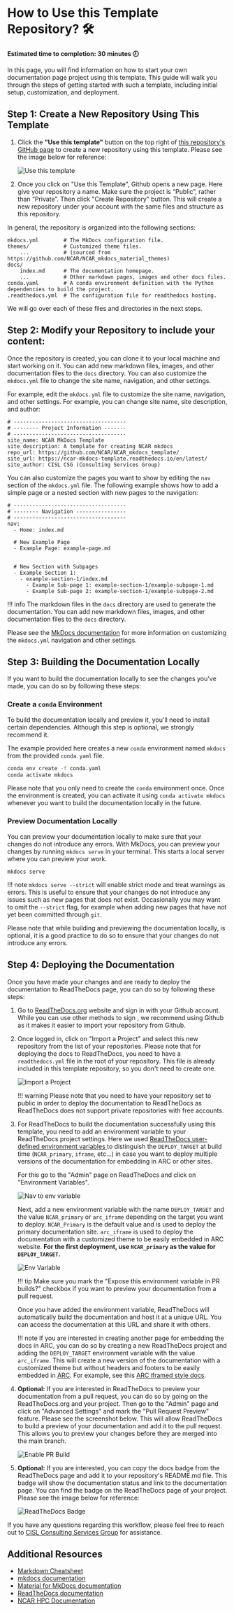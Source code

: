 # How to Use this Template Repository? 🛠️

**Estimated time to completion: 30 minutes 🕗**

In this page, you will find information on how to start your own documentation page project using this template. This guide will walk you through the steps of getting started with such a template, including initial setup, customization, and deployment.

## Step 1: Create a New Repository Using This Template

1. Click the **"Use this template"** button on the top right of [this repository's GitHub page](https://github.com/NCAR/NCAR_mkdocs_template) to create a new repository using this template. Please see the image below for reference:


	![Use this template](./assets/use-this-template.png)


2. Once you click on "Use this Template", Github opens a new page. Here give your repository a name. Make sure the project is “Public”, rather than “Private”. Then click "Create Repository" button. This will create a new repository under your account with the same files and structure as this repository.

In general, the repository is organized into the following sections:

```
mkdocs.yml        # The MkDocs configuration file.
themes/           # Customized theme files.
    ...           # (sourced from https://github.com/NCAR/NCAR_mkdocs_material_themes)
docs/
    index.md      # The documentation homepage.
    ...           # Other markdown pages, images and other docs files.
conda.yaml        # A conda environment definition with the Python dependencies to build the project.
.readthedocs.yml  # The configuration file for readthedocs hosting.
```

We will go over each of these files and directories in the next steps.

## Step 2: Modify your Repository to include your content:

Once the repository is created, you can clone it to your local machine and start working on it. You can add new markdown files, images, and other documentation files to the `docs` directory. You can also customize the `mkdocs.yml` file to change the site name, navigation, and other settings.

For example, edit the `mkdocs.yml` file to customize the site name, navigation, and other settings. For example, you can change site name, site description, and author:

```
# ------------------------------------
# -------- Project Information -------
# ------------------------------------
site_name: NCAR MkDocs Template
site_description: A template for creating NCAR mkdocs
repo_url: https://github.com/NCAR/NCAR_mkdocs_template/
site_url: https://ncar-mkdocs-template.readthedocs.io/en/latest/
site_author: CISL CSG (Consulting Services Group)
```

You can also customize the pages you want to show by editing the `nav` section of the `mkdocs.yml` file. The following example shows how to add a simple page or a nested section with new pages to the navigation:

```
# ------------------------------------
# -------- Navigation ----------------
# ------------------------------------
nav:
  - Home: index.md

  # New Example Page
  - Example Page: example-page.md


  # New Section with Subpages
  - Example Section 1:
    - example-section-1/index.md
	  - Example Sub-page 1: example-section-1/example-subpage-1.md
	  - Example Sub-page 2: example-section-1/example-subpage-2.md

```
!!! info
    The markdown files in the `docs` directory are used to generate the documentation. You can add new markdown files, images, and other documentation files to the `docs` directory.

Please see the [MkDocs documentation](https://www.mkdocs.org/user-guide/configuration/) for more information on customizing the `mkdocs.yml` navigation and other settings.

## Step 3: Building the Documentation Locally

If you want to build the documentation locally to see the changes you've made, you can do so by following these steps:

### Create a `conda` Environment
To build the documentation locally and preview it, you'll need to install certain dependencies. Although this step is optional, we strongly recommend it.

The example provided here creates a new  `conda` environment named `mkdocs` from the provided `conda.yaml` file.

  ```bash
  conda env create -f conda.yaml
  conda activate mkdocs
  ```

Please note that you only need to create the `conda` environment once. Once the environment is created, you can activate it using `conda activate mkdocs` whenever you want to build the documentation locally in the future.

### Preview Documentation Locally
You can preview your documentation locally to make sure that your changes do not introduce any errors. With MkDocs, you can preview your changes by running `mkdocs serve` in your terminal. This starts a local server where you can preview your work.

  ```
  mkdocs serve
  ```

!!! note
      `mkdocs serve --strict` will enable strict mode and treat warnings as errors. This is useful to ensure that your changes do not introduce any issues such as new pages that does not exist.  Occasionally you may want to omit the `--strict` flag, for example when adding new pages that have not yet been committed through `git`.


Please note that while building and previewing the documentation locally, is optional, it is a good practice to do so to ensure that your changes do not introduce any errors.

## Step 4: Deploying the Documentation

Once you have made your changes and are ready to deploy the documentation to ReadTheDocs page, you can do so by following these steps: 


1. Go to [ReadTheDocs.org](https://readthedocs.org/) website and sign in with your Github account. While you can use other methods to sign , we recommend using Github as it makes it easier to import your repository from Github.

2. Once logged in, click on "Import a Project" and select this new repository from the list of your repositories. Please note that for deploying the docs to ReadTheDocs, you need to have a `readthedocs.yml` file in the root of your repository. This file is already included in this template repository, so you don't need to create one.

    ![Import a Project](./assets/import_project.png)

    !!! warning
		  Please note that you need to have your repository set to public in order to deploy the documentation to ReadTheDocs as ReadTheDocs does not support private repositories with free accounts.

3. For ReadTheDocs to build the documentation successfully using this template, you need to add an environment variable to your ReadTheDocs project settings. Here we used [ReadTheDocs  user-defined environment variables ](https://docs.readthedocs.io/en/stable/environment-variables.html) to distinguish the `DEPLOY_TARGET` at build time (`NCAR_primary`, `iframe`, etc...) in case you want to deploy multiple versions of the documentation for embedding in ARC or other sites.

    For this go to the "Admin" page on ReadTheDocs and click on "Environment Variables".
    
    ![Nav to env variable](./assets/admin_page.png)

    
     Next, add a new environment variable with the name `DEPLOY_TARGET` and the value `NCAR_primary` or `arc_iframe` depending on the target you want to deploy. `NCAR_Primary` is the default value and is used to deploy the primary documentation site. `arc_iframe` is used to deploy the documentation with a customized theme to be easily embedded in ARC website. **For the first deployment, use `NCAR_primary` as the value for `DEPLOY_TARGET`.**


    ![Env Variable](./assets/env_var.png)

    !!! tip
        Make sure you mark the "Expose this environment variable in PR builds?" checkbox if you want to preview your documentation from a pull request. 
    

    Once you have added the environment variable, ReadTheDocs will automatically build the documentation and host it at a unique URL. You can access the documentation at this URL and share it with others.

    !!! note
	    If you are interested in creating another page for embedding the docs in ARC, you can do so by creating a new ReadTheDocs project and adding the `DEPLOY_TARGET` environment variable with the value `arc_iframe`. This will create a new version of the documentation with a customized theme but without headers and footers to be easily embedded in [ARC](https://arc.ucar.edu/). For example, see this [ARC iframed style docs](https://arc.ucar.edu/docs).

4. **Optional:** If you are interested in ReadTheDocs to preview your documentation from a pull request, you can do so by going on the ReadTheDocs.org and your project. Then go to the "Admin" page and click on "Advanced Settings" and mark the "Pull Request Preview" feature. Please see the screenshot below. This will allow ReadTheDocs to build a preview of your documentation and add it to the pull request. This allows you to preview your changes before they are merged into the main branch.

    ![Enable PR Build](./assets/enable_pr_build.png)


5. **Optional:** If you are interested, you can copy the docs badge from the ReadTheDocs page and add it to your repository's README.md file. This badge will show the documentation status and link to the documentation page. You can find the badge on the ReadTheDocs page of your project. Please see the image below for reference:

    ![ReadTheDocs Badge](./assets/badge.png)

If you have any questions regarding this workflow, please feel free to reach out to [CISL Consulting Services Group](mailto:csg@ucar.edu) for assistance.


## Additional Resources
* [Markdown Cheatsheet](https://www.markdownguide.org/cheat-sheet/)
* [mkdocs documentation](https://www.mkdocs.org/user-guide/configuration/)
* [Material for MkDocs documentation](https://squidfunk.github.io/mkdocs-material/)
* [ReadTheDocs documentation](https://docs.readthedocs.io/en/stable/)
* [NCAR HPC Documentation](https://ncar-hpc-docs.readthedocs.io/en/latest/)
